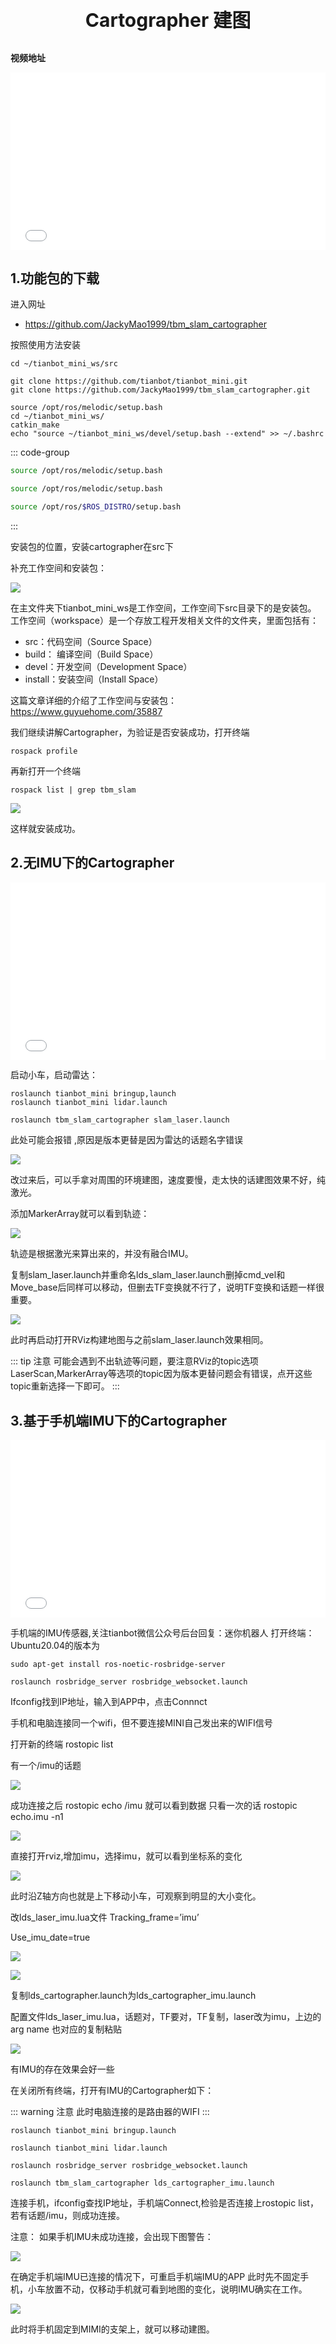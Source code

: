 <p style="font-size:30px ; font-weight:bolder; text-align:center">Cartographer 建图</p>

**视频地址**

<div style="position: relative; padding-bottom: 56.25%; height: 0;">
  <iframe src="//player.bilibili.com/player.html?aid=807445441&bvid=BV1834y167Gz&cid=462755246&p=1&autoplay=0" frameborder="no" scrolling="no" 
    style="position: absolute; top: 0; left: 0; width: 100%; height: 100%;"></iframe>
</div>

## 1.功能包的下载

进入网址
- https://github.com/JackyMao1999/tbm_slam_cartographer

按照使用方法安装
```shell
cd ~/tianbot_mini_ws/src
```

```shell
git clone https://github.com/tianbot/tianbot_mini.git
git clone https://github.com/JackyMao1999/tbm_slam_cartographer.git
```

```shell
source /opt/ros/melodic/setup.bash
cd ~/tianbot_mini_ws/
catkin_make
echo "source ~/tianbot_mini_ws/devel/setup.bash --extend" >> ~/.bashrc
```

::: code-group

```sh [melodic]
source /opt/ros/melodic/setup.bash
```

```sh [noetic]
source /opt/ros/melodic/setup.bash
```

```sh [通用]
source /opt/ros/$ROS_DISTRO/setup.bash
```
:::


安装包的位置，安装cartographer在src下

补充工作空间和安装包：

![](https://img.kancloud.cn/8e/02/8e023452491101d38070271de740ace8_956x302.png)

在主文件夹下tianbot_mini_ws是工作空间，工作空间下src目录下的是安装包。
工作空间（workspace）是一个存放工程开发相关文件的文件夹，里面包括有：

- src：代码空间（Source Space）
- build： 编译空间（Build Space）
- devel：开发空间（Development Space）
- install：安装空间（Install Space）

这篇文章详细的介绍了工作空间与安装包：
https://www.guyuehome.com/35887

我们继续讲解Cartographer，为验证是否安装成功，打开终端
```shell
rospack profile
```

再新打开一个终端
```shell
rospack list | grep tbm_slam
```

![](https://img.kancloud.cn/c7/09/c709908119671e6b60038cd1e634ba74_727x57.png)

这样就安装成功。

## 2.无IMU下的Cartographer

<div style="position: relative; padding-bottom: 56.25%; height: 0;">
  <iframe src="//player.bilibili.com/player.html?aid=507461315&bvid=BV1Gg411A72h&cid=462762630&p=1&autoplay=0" frameborder="no" scrolling="no" 
    style="position: absolute; top: 0; left: 0; width: 100%; height: 100%;"></iframe>
</div>

启动小车，启动雷达：

```shell
roslaunch tianbot_mini bringup,launch
roslaunch tianbot_mini lidar.launch
```

```shell
roslaunch tbm_slam_cartographer slam_laser.launch
```

此处可能会报错 ,原因是版本更替是因为雷达的话题名字错误

![](https://img.kancloud.cn/4b/4e/4b4eb15b519d55f4592e250dd2f613ac_893x405.png)

改过来后，可以手拿对周围的环境建图，速度要慢，走太快的话建图效果不好，纯激光。

添加MarkerArray就可以看到轨迹：

![](https://img.kancloud.cn/f7/10/f7106e74a311971b86fda6dc6edf7f58_1920x1080.png)

轨迹是根据激光来算出来的，并没有融合IMU。

复制slam_laser.launch并重命名lds_slam_laser.launch删掉cmd_vel和Move_base后同样可以移动，但删去TF变换就不行了，说明TF变换和话题一样很重要。

![](https://img.kancloud.cn/a1/18/a1182f0dc76fe9bb891dac687c3c2b32_1920x1080.png)

此时再启动打开RViz构建地图与之前slam_laser.launch效果相同。

::: tip 注意
可能会遇到不出轨迹等问题，要注意RViz的topic选项LaserScan,MarkerArray等选项的topic因为版本更替问题会有错误，点开这些topic重新选择一下即可。
:::

## 3.基于手机端IMU下的Cartographer

<div style="position: relative; padding-bottom: 56.25%; height: 0;">
  <iframe src="//player.bilibili.com/player.html?aid=252471784&bvid=BV17Y411H7sW&cid=462767558&p=1&autoplay=0" frameborder="no" scrolling="no" 
    style="position: absolute; top: 0; left: 0; width: 100%; height: 100%;"></iframe>
</div>

手机端的IMU传感器,关注tianbot微信公众号后台回复：迷你机器人
打开终端：Ubuntu20.04的版本为

```shell
sudo apt-get install ros-noetic-rosbridge-server
```

```shell
roslaunch rosbridge_server rosbridge_websocket.launch
```

Ifconfig找到IP地址，输入到APP中，点击Connnct

手机和电脑连接同一个wifi，但不要连接MINI自己发出来的WIFI信号

打开新的终端 rostopic list

有一个/imu的话题

![](https://img.kancloud.cn/4a/41/4a41943f7e8f30a1e876eff1db34ca9d_671x114.png)

成功连接之后 rostopic echo /imu 就可以看到数据
只看一次的话 rostopic echo.imu -n1

![](https://img.kancloud.cn/a4/e6/a4e6f01e8bff87fb803358a8fe55998f_737x480.png)

直接打开rviz,增加imu，选择imu，就可以看到坐标系的变化

![](https://img.kancloud.cn/c0/ea/c0ea429e18e2600bca307bb1d6870270_1920x1080.png)

此时沿Z轴方向也就是上下移动小车，可观察到明显的大小变化。

改lds_laser_imu.lua文件
Tracking_frame=’imu’

Use_imu_date=true

![](https://img.kancloud.cn/5e/2c/5e2c808c969662bf02c201650a65b3eb_1112x263.png)

![](https://img.kancloud.cn/01/35/0135f6f46d69bf41e5a302994f19d4e7_748x172.png)

复制lds_cartographer.launch为lds_cartographer_imu.launch

配置文件lds_laser_imu.lua，话题对，TF要对，TF复制，laser改为imu，上边的arg name 也对应的复制粘贴

![](https://img.kancloud.cn/6a/39/6a39310323c8e41d7aae372f9029d3ea_1920x1080.png)

有IMU的存在效果会好一些

在关闭所有终端，打开有IMU的Cartographer如下：

::: warning 注意
此时电脑连接的是路由器的WIFI
:::

```shell
roslaunch tianbot_mini bringup.launch
```

```shell
roslaunch tianbot_mini lidar.launch
```

```shell
roslaunch rosbridge_server rosbridge_websocket.launch
```

```shell
roslaunch tbm_slam_cartographer lds_cartographer_imu.launch
```

连接手机，ifconfig查找IP地址，手机端Connect,检验是否连接上rostopic list，若有话题/imu，则成功连接。

注意：
如果手机IMU未成功连接，会出现下图警告：

![](https://img.kancloud.cn/c8/4e/c84e0e975d152e175b75142414b234ed_1920x1080.png)

在确定手机端IMU已连接的情况下，可重启手机端IMU的APP
此时先不固定手机，小车放置不动，仅移动手机就可看到地图的变化，说明IMU确实在工作。

![](https://img.kancloud.cn/fc/3b/fc3bb33f06fc1b68f9abaa6f2e9485ed_1920x1080.png)

此时将手机固定到MIMI的支架上，就可以移动建图。